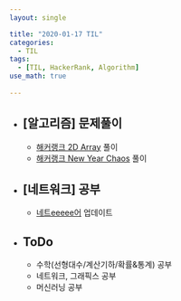```yaml
---
layout: single

title: "2020-01-17 TIL"
categories:
  - TIL
tags:
  - [TIL, HackerRank, Algorithm]
use_math: true
 
---
```




- ## [알고리즘] 문제풀이

  - [해커랭크 2D Array](https://github.com/JangHyeonJun/AlgorithmStudy/blob/master/Algorithms/hacker_2DArray.cpp) 풀이
  - [해커랭크 New Year Chaos](https://github.com/JangHyeonJun/AlgorithmStudy/blob/master/Algorithms/hacker_NewYearChaos.cpp) 풀이
  



- ## [네트워크] 공부

  - [네트eeeee어](/network/Network-Terminology) 업데이트



- ## ToDo

  - 수학(선형대수/계산기하/확률&통계) 공부
  - 네트워크, 그래픽스 공부
  - 머신러닝 공부
